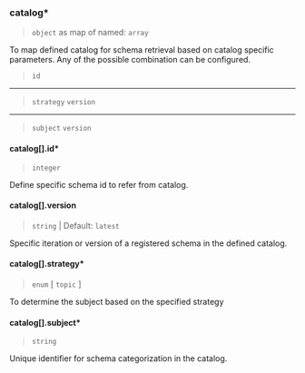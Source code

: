 ### catalog\*

> `object` as map of named: `array`

To map defined catalog for schema retrieval based on catalog specific parameters. Any of the possible combination can be configured.

> `id`
-----
> `strategy`
> `version`
-----
> `subject`
> `version`

#### catalog[].id\*

> `integer`

Define specific schema id to refer from catalog.

#### catalog[].version

> `string` | Default: `latest`

Specific iteration or version of a registered schema in the defined catalog.

#### catalog[].strategy\*

> `enum` [ `topic` ]

To determine the subject based on the specified strategy

#### catalog[].subject\*

> `string`

Unique identifier for schema categorization in the catalog.
